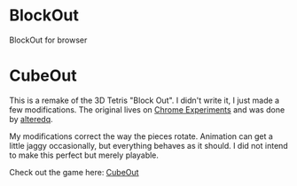 # BlockOut
BlockOut for browser

CubeOut
=======

This is a remake of the 3D Tetris "Block Out". I didn't write it, I just made a few modifications. The original lives on [Chrome Experiments](http://www.chromeexperiments.com/detail/cubeout/?f=) and was done by [alteredq](https://github.com/alteredq).

My modifications correct the way the pieces rotate. Animation can get a little jaggy occasionally, but everything behaves as it should. I did not intend to make this perfect but merely playable.

Check out the game here: [CubeOut](http://ringdingcoder.github.com/CubeOut/)
